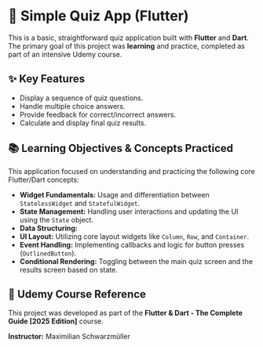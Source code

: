 # 🧠 Simple Quiz App (Flutter)

This is a basic, straightforward quiz application built with **Flutter** and **Dart**. The primary goal of this project was **learning** and practice, completed as part of an intensive Udemy course.

## ✨ Key Features

* Display a sequence of quiz questions.
* Handle multiple choice answers.
* Provide feedback for correct/incorrect answers.
* Calculate and display final quiz results.

## 📚 Learning Objectives & Concepts Practiced

This application focused on understanding and practicing the following core Flutter/Dart concepts:

* **Widget Fundamentals:** Usage and differentiation between `StatelessWidget` and `StatefulWidget`.
* **State Management:** Handling user interactions and updating the UI using the `State` object.
* **Data Structuring:** 
* **UI Layout:** Utilizing core layout widgets like `Column`, `Row`, and `Container`.
* **Event Handling:** Implementing callbacks and logic for button presses (`OutlinedButton`).
* **Conditional Rendering:** Toggling between the main quiz screen and the results screen based on state.


## 📖 Udemy Course Reference

This project was developed as part of the **Flutter & Dart - The Complete Guide [2025 Edition]** course.

**Instructor:** Maximilian Schwarzmüller